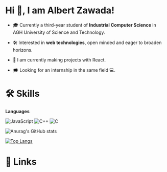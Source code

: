 <h1>Hi 👋, I am Albert Zawada!</h1>

- 🎓 Currently a third-year student of <b>Industrial Computer Science</b> in AGH University of Science and Technology. 

- 🛠 Interested in <b>web technologies</b>, open minded and eager to broaden horizons.

- 🌱 I am currently making projects with React.

- 🗯️ Looking for an internship in the same field 💻.

<h1>🛠️ Skills</h1>

<b>Languages</b>


![JavaScript](https://img.shields.io/badge/javascript-%23323330.svg?style=for-the-badge&logo=javascript&logoColor=%23F7DF1E)
![C++](https://img.shields.io/badge/c++-%2300599C.svg?style=for-the-badge&logo=c%2B%2B&logoColor=white)
![C](https://img.shields.io/badge/c-%2300599C.svg?style=for-the-badge&logo=c&logoColor=white)

![Anurag's GitHub stats](https://github-readme-stats.vercel.app/api?username=albizaw&show_icons=true&theme=radical)

[![Top Langs](https://github-readme-stats.vercel.app/api/top-langs/?username=albizaw&hide_progress=true)](https://github.com/anuraghazra/github-readme-stats)


<h1>🔗 Links</h1>
<!--
**albizaw/albizaw** is a ✨ _special_ ✨ repository because its `README.md` (this file) appears on your GitHub profile.

Here are some ideas to get you started:

- 🔭 I’m currently working on ...
- 🌱 I’m currently learning ...
- 👯 I’m looking to collaborate on ...
- 🤔 I’m looking for help with ...
- 💬 Ask me about ...
- 📫 How to reach me: ...
- 😄 Pronouns: ...
- ⚡ Fun fact: ...
-->

